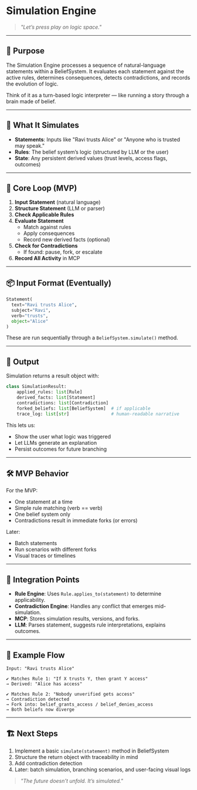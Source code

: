 # Simulation Engine

> *"Let’s press play on logic space."*

---

## 🎯 Purpose

The Simulation Engine processes a sequence of natural-language statements within a BeliefSystem. It evaluates each statement against the active rules, determines consequences, detects contradictions, and records the evolution of logic.

Think of it as a turn-based logic interpreter — like running a story through a brain made of belief.

---

## 🧪 What It Simulates

- **Statements**: Inputs like "Ravi trusts Alice" or "Anyone who is trusted may speak."
- **Rules**: The belief system’s logic (structured by LLM or the user)
- **State**: Any persistent derived values (trust levels, access flags, outcomes)

---

## 🔄 Core Loop (MVP)

1. **Input Statement** (natural language)
2. **Structure Statement** (LLM or parser)
3. **Check Applicable Rules**
4. **Evaluate Statement**
   - Match against rules
   - Apply consequences
   - Record new derived facts (optional)
5. **Check for Contradictions**
   - If found: pause, fork, or escalate
6. **Record All Activity** in MCP

---

## 📦 Input Format (Eventually)

```python
Statement(
  text="Ravi trusts Alice",
  subject="Ravi",
  verb="trusts",
  object="Alice"
)
```

These are run sequentially through a `BeliefSystem.simulate()` method.

---

## 🧠 Output

Simulation returns a result object with:

```python
class SimulationResult:
    applied_rules: list[Rule]
    derived_facts: list[Statement]
    contradictions: list[Contradiction]
    forked_beliefs: list[BeliefSystem]  # if applicable
    trace_log: list[str]                # human-readable narrative
```

This lets us:

- Show the user what logic was triggered
- Let LLMs generate an explanation
- Persist outcomes for future branching

---

## 🛠️ MVP Behavior

For the MVP:

- One statement at a time
- Simple rule matching (verb == verb)
- One belief system only
- Contradictions result in immediate forks (or errors)

Later:

- Batch statements
- Run scenarios with different forks
- Visual traces or timelines

---

## 🤝 Integration Points

- **Rule Engine**: Uses `Rule.applies_to(statement)` to determine applicability.
- **Contradiction Engine**: Handles any conflict that emerges mid-simulation.
- **MCP**: Stores simulation results, versions, and forks.
- **LLM**: Parses statement, suggests rule interpretations, explains outcomes.

---

## 🧪 Example Flow

```text
Input: "Ravi trusts Alice"

✔️ Matches Rule 1: "If X trusts Y, then grant Y access"
→ Derived: "Alice has access"

✔️ Matches Rule 2: "Nobody unverified gets access"
→ Contradiction detected
→ Fork into: belief_grants_access / belief_denies_access
→ Both beliefs now diverge
```

---

## 🏗️ Next Steps

1. Implement a basic `simulate(statement)` method in BeliefSystem
2. Structure the return object with traceability in mind
3. Add contradiction detection
4. Later: batch simulation, branching scenarios, and user-facing visual logs

> *"The future doesn’t unfold. It’s simulated."*

